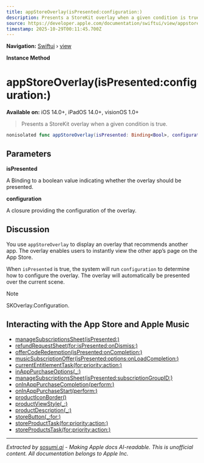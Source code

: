 ```yaml
---
title: appStoreOverlay(isPresented:configuration:)
description: Presents a StoreKit overlay when a given condition is true.
source: https://developer.apple.com/documentation/swiftui/view/appstoreoverlay(ispresented:configuration:)
timestamp: 2025-10-29T00:11:45.700Z
---
```


**Navigation:** [Swiftui](/documentation/swiftui) › [view](/documentation/swiftui/view)

**Instance Method**

# appStoreOverlay(isPresented:configuration:)

**Available on:** iOS 14.0+, iPadOS 14.0+, visionOS 1.0+

> Presents a StoreKit overlay when a given condition is true.

```swift
nonisolated func appStoreOverlay(isPresented: Binding<Bool>, configuration: @escaping () -> SKOverlay.Configuration) -> some View
```

## Parameters

**isPresented**

A Binding to a boolean value indicating whether the overlay should be presented.



**configuration**

A closure providing the configuration of the overlay.



## Discussion

You use `appStoreOverlay` to display an overlay that recommends another app. The overlay enables users to instantly view the other app’s page on the App Store.

When `isPresented` is true, the system will run `configuration` to determine how to configure the overlay. The overlay will automatically be presented over the current scene.

> [!NOTE]
> SKOverlay.Configuration.

## Interacting with the App Store and Apple Music

- [manageSubscriptionsSheet(isPresented:)](/documentation/swiftui/view/managesubscriptionssheet(ispresented:))
- [refundRequestSheet(for:isPresented:onDismiss:)](/documentation/swiftui/view/refundrequestsheet(for:ispresented:ondismiss:))
- [offerCodeRedemption(isPresented:onCompletion:)](/documentation/swiftui/view/offercoderedemption(ispresented:oncompletion:))
- [musicSubscriptionOffer(isPresented:options:onLoadCompletion:)](/documentation/swiftui/view/musicsubscriptionoffer(ispresented:options:onloadcompletion:))
- [currentEntitlementTask(for:priority:action:)](/documentation/swiftui/view/currententitlementtask(for:priority:action:))
- [inAppPurchaseOptions(_:)](/documentation/swiftui/view/inapppurchaseoptions(_:))
- [manageSubscriptionsSheet(isPresented:subscriptionGroupID:)](/documentation/swiftui/view/managesubscriptionssheet(ispresented:subscriptiongroupid:))
- [onInAppPurchaseCompletion(perform:)](/documentation/swiftui/view/oninapppurchasecompletion(perform:))
- [onInAppPurchaseStart(perform:)](/documentation/swiftui/view/oninapppurchasestart(perform:))
- [productIconBorder()](/documentation/swiftui/view/producticonborder())
- [productViewStyle(_:)](/documentation/swiftui/view/productviewstyle(_:))
- [productDescription(_:)](/documentation/swiftui/view/productdescription(_:))
- [storeButton(_:for:)](/documentation/swiftui/view/storebutton(_:for:))
- [storeProductTask(for:priority:action:)](/documentation/swiftui/view/storeproducttask(for:priority:action:))
- [storeProductsTask(for:priority:action:)](/documentation/swiftui/view/storeproductstask(for:priority:action:))

---

*Extracted by [sosumi.ai](https://sosumi.ai) - Making Apple docs AI-readable.*
*This is unofficial content. All documentation belongs to Apple Inc.*
